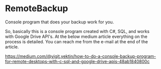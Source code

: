 # RemoteBackup
Console program that does your backup work for you.

So, basically this is a console program created with C#, SQL, and works with Google Drive API's.
At the below medium article everything on the process is detailed. You can reach me from the e-mail at the end of the article.

https://medium.com/@yigit.yektin/how-to-do-a-console-backup-program-for-remote-desktops-with-c-sql-and-google-drive-apis-48ab1840800c

